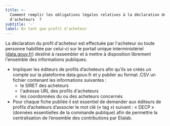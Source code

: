 ```yaml
---
title: >-
  Comment remplir les obligations légales relatives à la déclaration des profils
  d'acheteurs  ?
subtitle: '-'
label: En tant que profil d'acheteur
---
```

La déclaration du profil d'acheteur est effectuée par l'acheteur ou toute personne habilitée par celui-ci sur le portail unique interministériel ([data.gouv.fr](https://data.gouv.fr)) destiné à rassembler et à mettre à disposition librement l'ensemble des informations publiques.

* Impliquer les éditeurs de profils d’acheteurs afin qu’ils se créés un compte sur la plateforme data.gouv.fr et y publier au format .CSV un fichier contenant les informations suivantes :
  * le SIRET des acheteurs
  * l'adresse URL des profils d'acheteurs
  * les coordonnées du ou des acheteurs concernés
* Pour chaque fiche publiée il est essentiel de demander aux éditeurs de profils d’acheteurs d’associer le mot clé (« tag ») suivant : « DECP » (données essentielles de la commande publique) afin de permettre la centralisation de l’ensemble des contributions par Etalab.
